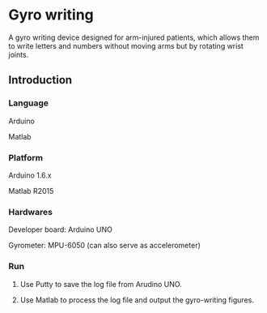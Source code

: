 # Gyro writing
A gyro writing device designed for arm-injured patients, which allows them to write letters and numbers without moving arms but by rotating wrist joints.

## Introduction
### Language
Arduino

Matlab

### Platform
Arduino 1.6.x

Matlab R2015

### Hardwares
Developer board: Arduino UNO

Gyrometer: MPU-6050 (can also serve as accelerometer)

### Run
1. Use Putty to save the log file from Arudino UNO.

2. Use Matlab to process the log file and output the gyro-writing figures.
